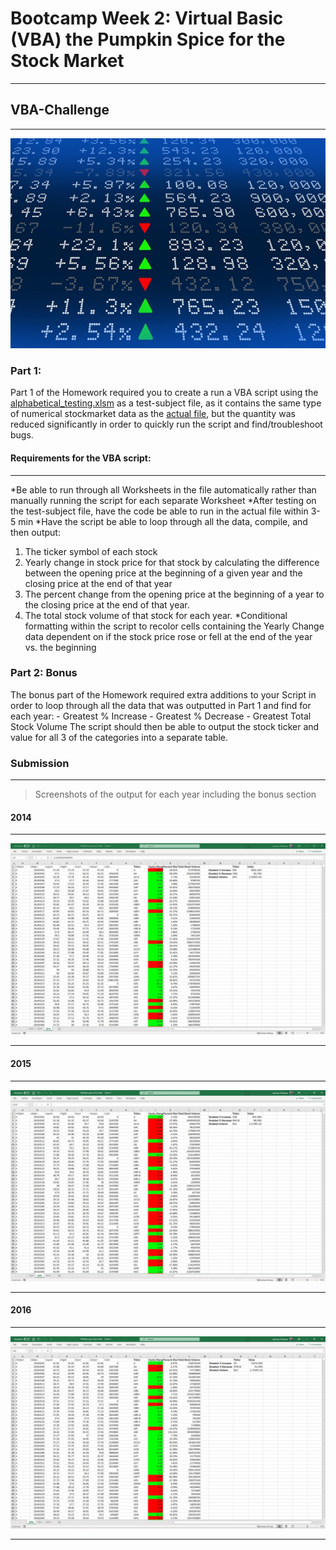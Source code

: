 # Bootcamp Week 2: Virtual Basic (VBA) the Pumpkin Spice for the Stock Market
___

## VBA-Challenge
___

![alt text](https://github.com/abhikenobi/VBA-Challenge/blob/main/Images/stockmarket.jpg "Stonks")

### Part 1:

Part 1 of the Homework required you to create a run a VBA script using the [alphabetical_testing.xlsm](https://github.com/abhikenobi/VBA-Challenge/blob/main/alphabetical_testing.xlsm) as a test-subject file, as it contains the same type of numerical stockmarket data as the [actual file](https://github.com/abhikenobi/VBA-Challenge/blob/main/Multiple_year_stock_data.xlsm), but the quantity was reduced significantly in order to quickly run the script and find/troubleshoot bugs.

#### Requirements for the VBA script:
___
*Be able to run through all Worksheets in the file automatically rather than
manually running the script for each separate Worksheet
*After testing on the test-subject file, have the code be able to run in the
actual file within 3-5 min
*Have the script be able to loop through all the data, compile, and then output:
   1. The ticker symbol of each stock
   2. Yearly change in stock price for that stock by calculating the difference
      between the opening price at the beginning of a given year and the closing price at the end of that year
   3. The percent change from the opening price at the beginning of a year to
      the closing price at the end of that year.
   4. The total stock volume of that stock for each year.
*Conditional formatting within the script to recolor cells containing the Yearly Change
 data dependent on if the stock price rose or fell at the end of the year vs. the beginning
    
### Part 2: Bonus

The bonus part of the Homework required extra additions to your Script in order to loop through all the data that was outputted in Part 1 and find for each year:
    - Greatest % Increase
    - Greatest % Decrease
    - Greatest Total Stock Volume
The script should then be able to output the stock ticker and value for all 3 of the categories into a separate table.

### Submission
___
>Screenshots of the output for each year including the bonus section

#### 2014
___
![alttext](https://github.com/abhikenobi/VBA-Challenge/blob/main/Images/2014_SS.jpg "2014")
___

#### 2015
___
![alttext](https://github.com/abhikenobi/VBA-Challenge/blob/main/Images/2015_SS.jpg "2015")
___

#### 2016
___
![alttext](https://github.com/abhikenobi/VBA-Challenge/blob/main/Images/2016_SS.jpg "2016")
___
